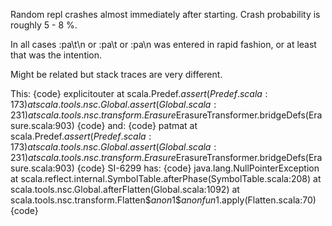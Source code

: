 Random repl crashes almost immediately after starting.
Crash probability is roughly 5 - 8 %.

In all cases :pa\t\n or :pa\t or :pa\n was entered in rapid fashion, or at least that was the intention.

Might be related but stack traces are very different.

This:
{code}
explicitouter
        at scala.Predef$.assert(Predef.scala:173)
        at scala.tools.nsc.Global.assert(Global.scala:231)
        at scala.tools.nsc.transform.Erasure$ErasureTransformer.bridgeDefs(Erasure.scala:903)
{code}
and:
{code}
patmat
        at scala.Predef$.assert(Predef.scala:173)
        at scala.tools.nsc.Global.assert(Global.scala:231)
        at scala.tools.nsc.transform.Erasure$ErasureTransformer.bridgeDefs(Erasure.scala:903)
{code}
SI-6299 has:
{code}
java.lang.NullPointerException
	at scala.reflect.internal.SymbolTable.afterPhase(SymbolTable.scala:208)
	at scala.tools.nsc.Global.afterFlatten(Global.scala:1092)
	at scala.tools.nsc.transform.Flatten$$anon$1$$anonfun$1.apply(Flatten.scala:70)
{code}
